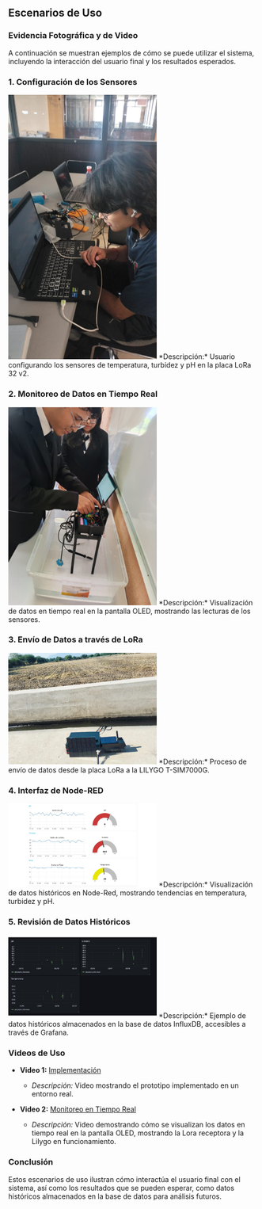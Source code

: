 ## Escenarios de Uso

### Evidencia Fotográfica y de Video

A continuación se muestran ejemplos de cómo se puede utilizar el sistema, incluyendo la interacción del usuario final y los resultados esperados.

### 1. Configuración de los Sensores

<img src="/Documentacion/Funcionalidad/sensores.jpeg" alt="Configuración de Sensores" width="300" />
*Descripción:* Usuario configurando los sensores de temperatura, turbidez y pH en la placa LoRa 32 v2.

### 2. Monitoreo de Datos en Tiempo Real

<img src="/Documentacion/Funcionalidad/pantalla.jpg" alt="Monitoreo en Pantalla OLED" width="300" />
*Descripción:* Visualización de datos en tiempo real en la pantalla OLED, mostrando las lecturas de los sensores.

### 3. Envío de Datos a través de LoRa

<img src="/Documentacion/Funcionalidad/prototipo2.jpg" alt="Envio de Datos" width="300" />
*Descripción:* Proceso de envío de datos desde la placa LoRa a la LILYGO T-SIM7000G.

### 4. Interfaz de Node-RED

<img src="/Documentacion/Funcionalidad/node.jpg" alt="Datos Node-RED" width="300" />
*Descripción:* Visualización de datos históricos en Node-Red, mostrando tendencias en temperatura, turbidez y pH.

### 5. Revisión de Datos Históricos

<img src="/Documentacion/Funcionalidad/grafana.jpg" alt="Datos Históricos" width="300" />
*Descripción:* Ejemplo de datos históricos almacenados en la base de datos InfluxDB, accesibles a través de Grafana.

### Videos de Uso

- **Video 1:** [Implementación](/Documentacion/Funcionalidad/video6.mp4)
  - *Descripción:* Video mostrando el prototipo implementado en un entorno real.
  
- **Video 2:** [Monitoreo en Tiempo Real](/Documentacion/Funcionalidad/video6.mp4)
  - *Descripción:* Video demostrando cómo se visualizan los datos en tiempo real en la pantalla OLED, mostrando la Lora receptora y la Lilygo en funcionamiento.

### Conclusión

Estos escenarios de uso ilustran cómo interactúa el usuario final con el sistema, así como los resultados que se pueden esperar, como datos históricos almacenados en la base de datos para análisis futuros.